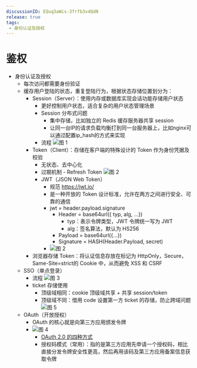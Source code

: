 ```yaml
---
discussionID: EQuq3aWis-3frfb3v4QdN
release: true
tags:
 - 身份认证及授权
---
```


# 鉴权

- 身份认证及授权
  - 每次访问都需要身份验证
  - 缓存用户登陆的状态，重复登陆行为，根据状态存储位置划分为：
    - Session（Server）：使用内存或数据库实现会话功能存储用户状态
      - 更好控制用户状态，适合复杂的用户状态管理场景
      - Session 分布式问题
        - 集中存储，比如独立的 Redis 缓存服务器共享 session
        - 让同一台IP的请求负载均衡打到同一台服务器上，比如nginx可以通过配置ip_hash的方式来实现
      - 流程 ![图 1](./images/400e1b1b80abb1fbb968eab089afff0de93efb9623b9a5490787010e9ae54409.png)  
    - Token（Client）：存储在客户端的特殊设计的 Token 作为身份凭据及校验
      - 无状态、去中心化
      - 过期机制 - Refresh Token  ![图 2](./images/1715446643282.png)  
      - JWT（JSON Web Token）
        - 规范 https://jwt.io/
        - 是一种开放的 Token 设计标准，允许在两方之间进行安全、可靠的通信
        - jwt = header.payload.signature
          - Header = base64url({ typ, alg, ...})
            - typ：表示令牌类型，JWT 令牌统一写为 JWT
            - alg：签名算法，默认为 HS256
          - Payload = base64url({...})
          - Signature = HASH(Header.Payload, secret)
        - ![图 2](./images/19e935a4fd0215fbb9e468ee9b26dc8bbe4b134597ac33b3fce4923bb0f5f602.png)  
    - 浏览器存储 Token：将认证信息存放在标记为 HttpOnly，Secure，Same-Site=strict的 Cookie 中，从而避免 XSS 和 CSRF
  - SSO（单点登录）
    - 流程 ![图 3](./images/1715474604865.png) 
    - ticket 存储使用
      - 顶级域相同：cookie 顶级域共享 + 共享 session/token
      - 顶级域不同：借用 code 设置第一方 ticket 的存储，防止跨域问题  ![图 5](./images/1715507555552.png)  
  - OAuth（开放授权）
    - OAuth 的核心就是向第三方应用颁发令牌 
    - ![图 4](./images/1715499570858.png) 
      - [OAuth 2.0 的四种方式](https://www.ruanyifeng.com/blog/2019/04/oauth-grant-types.html)
      - 授权码模式（常用）：指的是第三方应用先申请一个授权码，相比直接分发令牌安全性更高，然后再用该码及第三方应用备案信息获取令牌